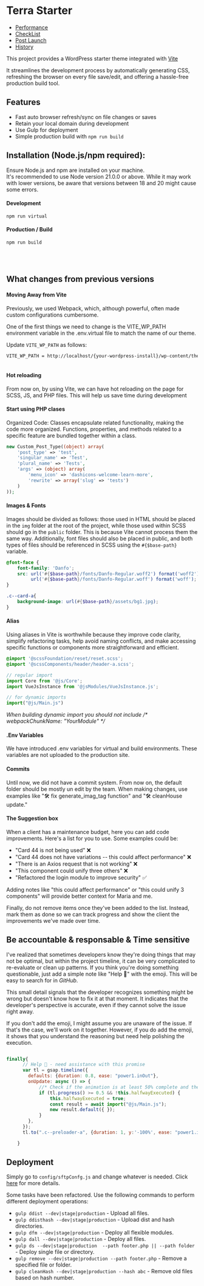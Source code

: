 

# Terra Starter

 - [Performance](documentation/performance.md)
 - [CheckList](documentation/checklist.md)
 - [Post Launch](documentation/post-launch.md)
 - [History](documentation/history.md)

This project provides a WordPress starter theme integrated with [Vite](https://vitejs.dev) 

It streamlines the development process by automatically generating CSS, refreshing the browser on every file save/edit, and offering a hassle-free production build tool.


## Features
 - Fast auto browser refresh/sync on file changes or saves
 - Retain your local domain during development
 - Use Gulp for deployment
 - Simple production build with `npm run build`



## Installation (Node.js/npm required):

Ensure Node.js and npm are installed on your machine.
<br>
It's recommended to use Node version 21.0.0 or above. While it may work with lower versions, be aware that versions between 18 and 20 might cause some errors.

#### Development
`npm run virtual`

#### Production / Build
`npm run build`

<br><br>

## What changes from previous versions

#### Moving Away from Vite

Previously, we used Webpack, which, although powerful, often made custom configurations cumbersome.

One of the first things we need to change is the VITE_WP_PATH environment variable in the .env.virtual file to match the name of our theme.

Update `VITE_WP_PATH` as follows:

``` bash
VITE_WP_PATH = http://localhost/{your-wordpress-install}/wp-content/themes/{your-theme-name}/public
 
```

#### Hot reloading

From now on, by using Vite, we can have hot reloading on the page for SCSS, JS, and PHP files. This will help us save time during development

#### Start using PHP clases

Organized Code: Classes encapsulate related functionality, making the code more organized. Functions, properties, and methods related to a specific feature are bundled together within a class.


```php 
new Custom_Post_Type((object) array(
    'post_type' => 'test',
    'singular_name' => 'Test',
    'plural_name' => 'Tests',
    'args' => (object) array(
        'menu_icon' => 'dashicons-welcome-learn-more',
        'rewrite' => array('slug' => 'tests')
    )
));
```




#### Images & Fonts

Images should be divided as follows: those used in HTML should be placed in the `img` folder at the root of the project, while those used within SCSS should go in the `public` folder. This is because Vite cannot process them the same way. Additionally, font files should also be placed in public, and both types of files should be referenced in SCSS using the `#{$base-path}` variable.


``` scss
@font-face {
    font-family: 'Danfo';
    src: url('#{$base-path}/fonts/Danfo-Regular.woff2') format('woff2'),
         url('#{$base-path}/fonts/Danfo-Regular.woff') format('woff');
}

.c--card-a{
    background-image: url(#{$base-path}/assets/bg1.jpg);
}
```


#### Alias

Using aliases in Vite is worthwhile because they improve code clarity, simplify refactoring tasks, help avoid naming conflicts, and make accessing specific functions or components more straightforward and efficient.

``` scss
@import '@scssFoundation/reset/reset.scss';
@import '@scssComponents/header/header-a.scss';
```

``` js
// regular import
import Core from '@js/Core';
import VueJsInstance from '@jsModules/VueJsInstance.js';

// for dynamic imports
import("@js/Main.js")

```
_When building dynamic import you should not include /* webpackChunkName: "YourModule" */_	

#### .Env Variables

We have introduced .env variables for virtual and build environments. These variables are not uploaded to the production site.

#### Commits

Until now, we did not have a commit system. From now on, the default folder should be mostly un edit by the team. When making changes, use examples like "🛠️ fix generate_imag_tag function" and "🛠️ cleanHouse update."

#### The Suggestion box 

When a client has a maintenance budget, here you can add code improvements. Here's a list for you to use. Some examples could be:

- "Card 44 is not being used" ❌
- "Card 44 does not have variations -- this could affect performance" ❌
- "There is an Axios request that is not working" ❌
- "This component could unify three others" ❌
- "Refactored the login module to improve security" ✅

Adding notes like "this could affect performance" or "this could unify 3 components" will provide better context for Maria and me.

Finally, do not remove items once they've been added to the list. Instead, mark them as done so we can track progress and show the client the improvements we've made over time.



## Be accountable & responsable & Time sensitive

I've realized that sometimes developers know they're doing things that may not be optimal, but within the project timeline, it can be very complicated to re-evaluate or clean up patterns. If you think you're doing something questionable, just add a simple note like "Help 🤷" with the emoji. This will be easy to search for in *GitHub*.

This small detail signals that the developer recognizes something might be wrong but doesn't know how to fix it at that moment. It indicates that the developer's perspective is accurate, even if they cannot solve the issue right away.

If you don't add the emoji, I might assume you are unaware of the issue. If that's the case, we'll work on it together. However, if you do add the emoji, it shows that you understand the reasoning but need help polishing the execution.
```js 

finally{
      // Help 🤷 - need assistance with this promise
      var tl = gsap.timeline({
        defaults: {duration: 0.8, ease: "power1.inOut"},
        onUpdate: async () => {
            //* Check if the animation is at least 50% complete and the function hasn't been executed yet
            if (tl.progress() >= 0.5 && !this.halfwayExecuted) {
                this.halfwayExecuted = true;
                const result = await import("@js/Main.js");
                new result.default({ });
            }
        },
      });
      tl.to(".c--preloader-a", {duration: 1, y:'-100%', ease: "power1.inOut"});

    }

```



## Deployment

Simply go to `config/sftpConfg.js` and change whatever is needed. Click [here](documentation/deploy.md) for more details.

Some tasks have been refactored. Use the following commands to perform different deployment operations:

- `gulp ddist --dev|stage|production` - Upload all files.
- `gulp ddisthash --dev|stage|production` - Upload dist and hash directories.
- `gulp dfm --dev|stage|production` - Deploy all flexible modules.
- `gulp dall --dev|stage|production` - Deploy all files.
- `gulp ds --dev|stage|production  --path footer.php || --path folder ` - Deploy single file or directory.
- `gulp remove --dev|stage|production --path footer.php` - Remove a specified file or folder.
- `gulp cleanHash --dev|stage|production --hash abc` - Remove old files based on hash number.



